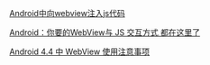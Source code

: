 

[Android中向webview注入js代码](http://blog.csdn.net/f917386389/article/details/50167385)

[Android：你要的WebView与 JS 交互方式 都在这里了](http://blog.csdn.net/carson_ho/article/details/64904691)

[Android 4.4 中 WebView 使用注意事项](https://my.oschina.net/liucundong/blog/318233)